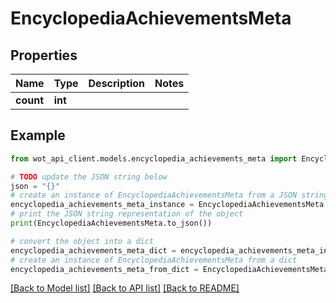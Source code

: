 # EncyclopediaAchievementsMeta


## Properties

Name | Type | Description | Notes
------------ | ------------- | ------------- | -------------
**count** | **int** |  | 

## Example

```python
from wot_api_client.models.encyclopedia_achievements_meta import EncyclopediaAchievementsMeta

# TODO update the JSON string below
json = "{}"
# create an instance of EncyclopediaAchievementsMeta from a JSON string
encyclopedia_achievements_meta_instance = EncyclopediaAchievementsMeta.from_json(json)
# print the JSON string representation of the object
print(EncyclopediaAchievementsMeta.to_json())

# convert the object into a dict
encyclopedia_achievements_meta_dict = encyclopedia_achievements_meta_instance.to_dict()
# create an instance of EncyclopediaAchievementsMeta from a dict
encyclopedia_achievements_meta_from_dict = EncyclopediaAchievementsMeta.from_dict(encyclopedia_achievements_meta_dict)
```
[[Back to Model list]](../README.md#documentation-for-models) [[Back to API list]](../README.md#documentation-for-api-endpoints) [[Back to README]](../README.md)


